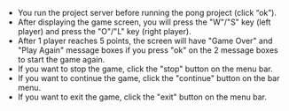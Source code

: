 - You run the project server before running the pong project (click “ok”).
- After displaying the game screen, you will press the "W"/"S" key (left player) and press the "O"/"L" key (right player).
- After 1 player reaches 5 points, the screen will have "Game Over" and "Play Again" message boxes if you press "ok" on the 2 message boxes to start the game again.
- If you want to stop the game, click the "stop" button on the menu bar.
- If you want to continue the game, click the "continue" button on the bar menu.
- If you want to exit the game, click the "exit" button on the menu bar.
